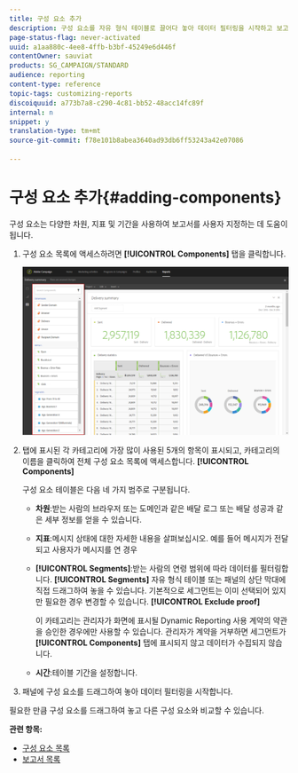 ```yaml
---
title: 구성 요소 추가
description: 구성 요소를 자유 형식 테이블로 끌어다 놓아 데이터 필터링을 시작하고 보고서를 작성합니다.
page-status-flag: never-activated
uuid: a1aa880c-4ee8-4ffb-b3bf-45249e6d446f
contentOwner: sauviat
products: SG_CAMPAIGN/STANDARD
audience: reporting
content-type: reference
topic-tags: customizing-reports
discoiquuid: a773b7a8-c290-4c81-bb52-48acc14fc89f
internal: n
snippet: y
translation-type: tm+mt
source-git-commit: f78e101b8abea3640ad93db6ff53243a42e07086

---
```



# 구성 요소 추가{#adding-components}

구성 요소는 다양한 차원, 지표 및 기간을 사용하여 보고서를 사용자 지정하는 데 도움이 됩니다.

1. 구성 요소 목록에 액세스하려면 **[!UICONTROL Components]** 탭을 클릭합니다.

   ![](assets/dynamic_report_components.png)

1. 탭에 표시된 각 카테고리에 가장 많이 사용된 5개의 항목이 표시되고, 카테고리의 이름을 클릭하여 전체 구성 요소 목록에 액세스합니다. **[!UICONTROL Components]**

   구성 요소 테이블은 다음 네 가지 범주로 구분됩니다.

   * **차원**:받는 사람의 브라우저 또는 도메인과 같은 배달 로그 또는 배달 성공과 같은 세부 정보를 얻을 수 있습니다.
   * **지표**:메시지 상태에 대한 자세한 내용을 살펴보십시오. 예를 들어 메시지가 전달되고 사용자가 메시지를 연 경우
   * **[!UICONTROL Segments]**:받는 사람의 연령 범위에 따라 데이터를 필터링합니다. **[!UICONTROL Segments]** 자유 형식 테이블 또는 패널의 상단 막대에 직접 드래그하여 놓을 수 있습니다. 기본적으로 세그먼트는 이미 선택되어 있지만 필요한 경우 변경할 수 있습니다. **[!UICONTROL Exclude proof]**

      이 카테고리는 관리자가 화면에 표시될 Dynamic Reporting 사용 계약의 약관을 승인한 경우에만 사용할 수 있습니다. 관리자가 계약을 거부하면 세그먼트가 **[!UICONTROL Components]** 탭에 표시되지 않고 데이터가 수집되지 않습니다.

   * **시간**:테이블 기간을 설정합니다.

1. 패널에 구성 요소를 드래그하여 놓아 데이터 필터링을 시작합니다.

필요한 만큼 구성 요소를 드래그하여 놓고 다른 구성 요소와 비교할 수 있습니다.

**관련 항목:**

* [구성 요소 목록](../../reporting/using/list-of-components-.md)
* [보고서 목록](../../reporting/using/defining-the-report-period.md)

